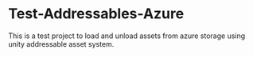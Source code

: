 # Test-Addressables-Azure
This is a test project to load and unload assets from azure storage using unity addressable asset system. 
